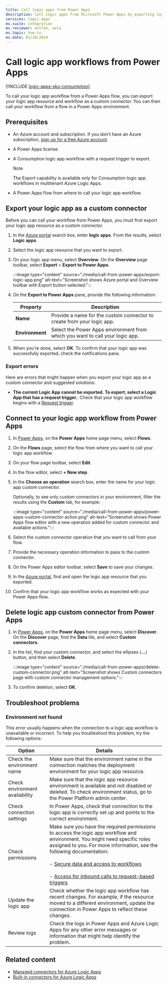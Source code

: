 ```yaml
---
title: Call logic apps from Power Apps
description: Call logic apps from Microsoft Power Apps by exporting logic apps as custom connectors.
services: logic-apps
ms.suite: integration
ms.reviewer: estfan, azla
ms.topic: how-to
ms.date: 01/10/2024
---
```


# Call logic app workflows from Power Apps

[!INCLUDE [logic-apps-sku-consumption](~/reusable-content/ce-skilling/azure/includes/logic-apps-sku-consumption.md)]

To call your logic app workflow from a Power Apps flow, you can export your logic app resource and workflow as a custom connector. You can then call your workflow from a flow in a Power Apps environment.

## Prerequisites

* An Azure account and subscription. If you don't have an Azure subscription, [sign up for a free Azure account](https://azure.microsoft.com/pricing/purchase-options/azure-account?cid=msft_learn).

* A Power Apps license.

* A Consumption logic app workflow with a request trigger to export.

  > [!NOTE]
  >
  > The Export capability is available only for Consumption logic app workflows in multitenant Azure Logic Apps.

* A Power Apps flow from where to call your logic app workflow.

## Export your logic app as a custom connector

Before you can call your workflow from Power Apps, you must first export your logic app resource as a custom connector.

1. In the [Azure portal](https://portal.azure.com) search box, enter **logic apps**. From the results, select **Logic apps**.

1. Select the logic app resource that you want to export.

1. On your logic app menu, select **Overview**. On the **Overview** page toolbar, select **Export** > **Export to Power Apps**.

   :::image type="content" source="./media/call-from-power-apps/export-logic-app.png" alt-text="Screenshot shows Azure portal and Overview toolbar with Export button selected.":::

1. On the **Export to Power Apps** pane, provide the following information:

   | Property | Description |
   |----------|-------------|
   | **Name** | Provide a name for the custom connector to create from your logic app. 
   | **Environment** | Select the Power Apps environment from which you want to call your logic app. 

1. When you're done, select **OK**. To confirm that your logic app was successfully exported, check the notifications pane.

### Export errors

Here are errors that might happen when you export your logic app as a custom connector and suggested solutions:

* **The current Logic App cannot be exported. To export, select a Logic App that has a request trigger.**: Check that your logic app workflow begins with a [Request trigger](../connectors/connectors-native-reqres.md).

## Connect to your logic app workflow from Power Apps

1. In [Power Apps](https://powerapps.microsoft.com/), on the **Power Apps** home page menu, select **Flows**.

1. On the **Flows** page, select the flow from where you want to call your logic app workflow.

1. On your flow page toolbar, select **Edit**.

1. In the flow editor, select **&#43; New step**.

1. In the **Choose an operation** search box, enter the name for your logic app custom connector.

   Optionally, to see only custom connectors in your environment, filter the results using the **Custom** tab, for example:

   :::image type="content" source="./media/call-from-power-apps/power-apps-custom-connector-action.png" alt-text="Screenshot shows Power Apps flow editor with a new operation added for custom connector and available actions.":::

1. Select the custom connector operation that you want to call from your flow.

1. Provide the necessary operation information to pass to the custom connector.

1. On the Power Apps editor toolbar, select **Save** to save your changes. 

1. In the [Azure portal](https://portal.azure.com), find and open the logic app resource that you exported.

1. Confirm that your logic app workflow works as expected with your Power Apps flow.

## Delete logic app custom connector from Power Apps

1. In [Power Apps](https://powerapps.microsoft.com), on the **Power Apps** home page menu, select **Discover**. On the **Discover** page, find the **Data** tile, and select **Custom connectors**.

1. In the list, find your custom connector, and select the ellipses (**...**) button, and then select **Delete**.

   :::image type="content" source="./media/call-from-power-apps/delete-custom-connector.png" alt-text="Screenshot shows Custom connectors page with custom connector management options.":::

1. To confirm deletion, select **OK**.

## Troubleshoot problems

### Environment not found

This error usually happens when the connection to a logic app workflow is unavailable or incorrect. To help you troubleshoot this problem, try the following options:

| Option | Details |
|---|---|
| Check the environment name | Make sure that the environment name in the connection matches the deployment environment for your logic app resource. |
| Check environment availability | Make sure that the logic app resource environment is available and not disabled or deleted. To check environment status, go to the Power Platform admin center. |
| Check connection settings | In Power Apps, check that connection to the logic app is correctly set up and points to the correct environment. |
| Check permissions | Make sure you have the required permissions to access the logic app workflow and environment. You might need specific roles assigned to you. For more information, see the following documentation: <br><br>- [Secure data and access to workflows](/azure/logic-apps/logic-apps-securing-a-logic-app?tabs=azure-portal#access-to-logic-app-operations) <br><br>- [Access for inbound calls to request-based triggers](/azure/logic-apps/logic-apps-securing-a-logic-app?tabs=azure-portal#access-for-inbound-calls-to-request-based-triggers) |
| Update the logic app | Check whether the logic app workflow has recent changes. For example, if the resource moved to a different environment, update the connection in Power Apps to reflect these changes. |
| Review logs | Check the logs in Power Apps and Azure Logic Apps for any other error messages or information that might help identify the problem. |

## Related content

* [Managed connectors for Azure Logic Apps](/connectors/connector-reference/connector-reference-logicapps-connectors)
* [Built-in connectors for Azure Logic Apps](../connectors/built-in.md)
